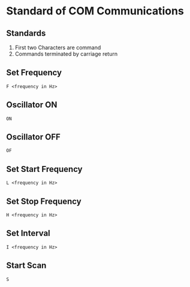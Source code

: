 Standard of COM Communications
======
Standards
------
1. First two Characters are command
2. Commands terminated by carriage return

Set Frequency
------
`F <frequency in Hz>`

Oscillator ON
------
`ON`

Oscillator OFF
------
`OF`

Set Start Frequency
------
`L <frequency in Hz>`

Set Stop Frequency
------
`H <frequency in Hz>`

Set Interval
------
`I <frequency in Hz>`

Start Scan
------
`S`